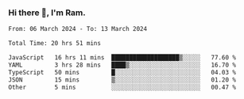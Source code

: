 ### Hi there 👋, I'm Ram.

<!--START_SECTION:waka-->

```txt
From: 06 March 2024 - To: 13 March 2024

Total Time: 20 hrs 51 mins

JavaScript   16 hrs 11 mins  ███████████████████▒░░░░░   77.60 %
YAML         3 hrs 28 mins   ████▒░░░░░░░░░░░░░░░░░░░░   16.70 %
TypeScript   50 mins         █░░░░░░░░░░░░░░░░░░░░░░░░   04.03 %
JSON         15 mins         ▒░░░░░░░░░░░░░░░░░░░░░░░░   01.20 %
Other        5 mins          ░░░░░░░░░░░░░░░░░░░░░░░░░   00.47 %
```

<!--END_SECTION:waka-->
